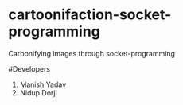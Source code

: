 # cartoonifaction-socket-programming
Carbonifying images through socket-programming

#Developers
1. Manish Yadav
2. Nidup Dorji
